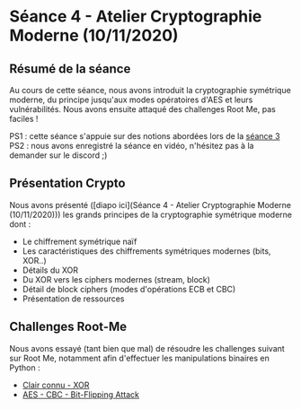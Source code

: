 # Séance 4 - Atelier Cryptographie Moderne (10/11/2020)

## Résumé de la séance

Au cours de cette séance, nous avons introduit la cryptographie symétrique moderne, du principe jusqu'aux modes opératoires d'AES et leurs vulnérabilités. Nous avons ensuite attaqué des challenges Root Me, pas faciles !

PS1 : cette séance s'appuie sur des notions abordées lors de la [séance 3](seance-3.md)
PS2 : nous avons enregistré la séance en vidéo, n'hésitez pas à la demander sur le discord ;)

## Présentation Crypto

Nous avons présenté ([diapo ici](Séance 4 - Atelier Cryptographie Moderne (10/11/2020))) les grands principes de la cryptographie symétrique moderne dont :

- Le chiffrement symétrique naïf
- Les caractéristiques des chiffrements symétriques modernes (bits, XOR..)
- Détails du XOR
- Du XOR vers les ciphers modernes (stream, block)
- Détail de block ciphers (modes d'opérations ECB et CBC)
- Présentation de ressources

## Challenges Root-Me

Nous avons essayé (tant bien que mal) de résoudre les challenges suivant sur Root Me, notamment afin d'effectuer les manipulations binaires en Python :

- [Clair connu - XOR](https://www.root-me.org/fr/Challenges/Cryptanalyse/Clair-connu-XOR)
- [AES - CBC - Bit-Flipping Attack](https://www.root-me.org/fr/Challenges/Cryptanalyse/AES-CBC-Bit-Flipping-Attack)




